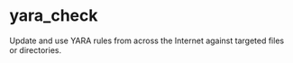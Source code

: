 # yara_check
 Update and use YARA rules from across the Internet against targeted files or directories.
